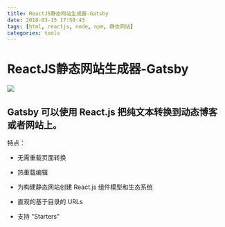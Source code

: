 ```yaml
---
title: ReactJS静态网站生成器-Gatsby
date: 2018-03-15 17:50:43
tags: [html, reactjs, node, npm, 静态网站]
categories: tools
---
```


# ReactJS静态网站生成器-Gatsby



![](/images/post-gatsby-01)

## Gatsby 可以使用 React.js 把纯文本转换到动态博客或者网站上。

特点：

- 无需重载页面转换

- 热重载编辑

- 为构建静态网站创建 React.js 组件模型和生态系统 

- 直观的基于目录的 URLs

- 支持 "Starters"